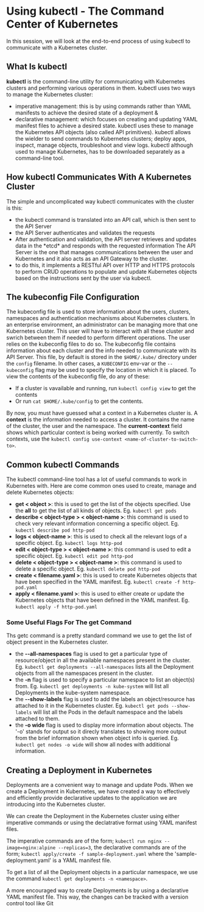 # Using kubectl - The Command Center of Kubernetes
In this session, we will look at the end-to-end process of using kubectl to communicate with a Kubernetes cluster.


## What Is kubectl
**kubectl** is the command-line utility for communicating with Kubernetes clusters and performing various operations in them.
kubectl uses two ways to manage the Kubernetes cluster:
- imperative management: this is by using commands rather than YAML manifests to achieve the desired state of a deployment & 
- declarative management: which focuses on creating and updating YAML manifest files to achieve a desired state.
kubectl uses these to manage the Kubernetes API objects (also called API primitives).
kubectl allows the wielder to send commands to Kubernetes clusters; deploy apps, inspect, manage objects, troubleshoot and view logs.
kubectl although used to manage Kubernetes, has to be downloaded separately as a command-line tool.


## How kubectl Communicates With A Kubernetes Cluster
The simple and uncomplicated way kubectl communicates with the cluster is this: 
- the kubectl command is translated into an API call, which is then sent to the API Server
- the API Server authenticates and validates the requests
- After authentication and validation, the API server retrieves and updates data in the \*etcd\* and responds with the requested information
The API Server is the one that manages communications between the user and Kubernetes and it also acts as an API Gateway to the cluster.
- to do this, it implements a RESTful API over HTTP and HTTPS protocols to perform CRUD operations to populate and update Kubernetes objects based on the instructions sent by the user via kubectl.


## The kubeconfig File Configuration
The kubeconfig file is used to store information about the users, clusters, namespaces and authentication mechanisms about Kubernetes clusters.
In an enterprise environment, an administrator can be managing more that one Kubernetes cluster. This user will have to interact with all these cluster and swrich between them if needed to perform different operations. The user relies on the kubeconfig files to do so.
The kubeconfig file contains information about each cluster and the info needed to communicate with its API Server.
This file, by default is stored in the `$HOME/.kube/` directory under the `config` filename. In other cases, a `KUBECONFIG` env-var or the `--kubeconfig` flag may be used to specify the location in which it is placed.
To view the contents of the kubeconfig file, do any of these:
- If a cluster is vavailable and running, run `kubectl config view` to get the contents
- Or run `cat $HOME/.kube/config` to get the contents.

By now, you must have guessed what a context in a Kubernetes cluster is.
A **context** is the information needed to access a cluster. It contains the name of the cluster, the user and the namespace.
The **current-context** field shows which particular context is being worked with currently.
To switch contexts, use the `kubectl config use-context <name-of-cluster-to-switch-to>`.


## Common kubectl Commands
The kubectl command-line tool has a lot of useful commands to work in Kubernetes with.
Here are come common ones used to create, manage and delete Kubernetes objects:
- **get < object >**: this is used to get the list of the objects specified. Use the **all** to get the list of all kinds of objects. Eg. `kubectl get pods`
- **describe < object-type > < object-name >**: this command is used to check very relevant information concerning a specific object. Eg. `kubectl describe pod http-pod`
- **logs < object-name >**: this is used to check all the relevant logs of a specific object. Eg. `kubectl logs http-pod`
- **edit < object-type > < object-name >**: this command is used to edit a specific object. Eg. `kubectl edit pod http-pod`
- **delete < object-type > < object-name >**: this command is used to delete a specific object. Eg. `kubectl delete pod http-pod`
- **create < filename.yaml >**: this is used to create Kubernetes objects that have been specified in the YAML manifest. Eg. `kubectl create -f http-pod.yaml`
- **apply < filename.yaml >**: this is used to either create or update the Kubernetes objects that have been defined in the YAML manifest. Eg. `kubectl apply -f http-pod.yaml`


### Some Useful Flags For The get Command 
Ths getc command is a pretty standard command we use to get the list of object present in the Kubernetes cluster.
- the **--all-namespaces** flag is used to get a particular type of resource/object in all the available namespaces present in the cluster. Eg. `kubectl get deployments --all-namespaces` lists all the Deployment objects from all the namespaces present in the cluster.
- the **-n** flag is used to specify a particular namespace to list an object(s) from. Eg. `kubectl get deployments -n kube-system` will list all Deployments in the kube-system namespace.
- the **--show-labels** flag is used to add the labels an object/resource has attached to it in the Kubernetes cluster. Eg. `kubectl get pods --show-labels` will list all the Pods in the default namespace and the labels attached to them.
- the **-o wide** flag is used to display more information about objects. The '-o' stands for output so it direcly translates to showing more output from the brief information shown when object info is queried. Eg. `kubectl get nodes -o wide` will show all nodes with additional information.


## Creating a Deployment in Kubernetes
Deployments are a convenient way to manage and update Pods. 
When we create a Deployment in Kubernetes, we have created a way to effectively and efficiently provide declarative updates to the application we are introducing into the Kubernetes cluster.

We can create the Deployment in the Kubernetes cluster using either imperative commands or using the declatrative format using YAML manifest files.

The imperative commands are of the form; `kubectl run nginx --image=nginx:alpine --replicas=3`, the declarative commands are of the form; `kubectl apply/create -f sample-deployment.yaml` where the 'sample-deployment.yaml' is a YAML manifest file.

To get a list of all the Deployment objects in a particular namespace, we use the command `kubectl get deployments -n <namespace>`.

A more encouraged way to create Deployments is by using a declarative YAML manifest file. This way, the changes can be tracked with a version control tool like Git